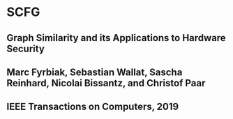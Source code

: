 # SCFG
## Graph Similarity and its Applications to Hardware Security
## Marc Fyrbiak, Sebastian Wallat, Sascha Reinhard, Nicolai Bissantz, and Christof Paar
## IEEE Transactions on Computers, 2019
